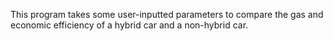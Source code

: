 This program takes some user-inputted parameters to compare the gas and economic efficiency of a hybrid car and a non-hybrid car.